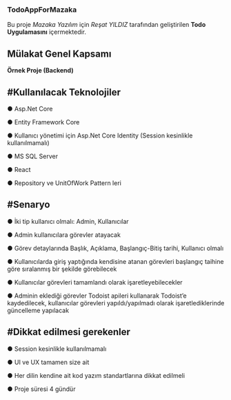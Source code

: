 ### TodoAppForMazaka
Bu proje *Mazaka Yazılım* için *Reşat YILDIZ* tarafından geliştirilen **Todo Uygulamasını** içermektedir.

Mülakat Genel Kapsamı
--

**Örnek Proje (Backend)**

 #Kullanılacak Teknolojiler
 -----
● Asp.Net Core

● Entity Framework Core

● Kullanıcı yönetimi için Asp.Net Core Identity (Session kesinlikle kullanılmamalı)

● MS SQL Server

● React

● Repository ve UnitOfWork Pattern leri

#Senaryo
----

● İki tip kullanıcı olmalı: Admin, Kullanıcılar

● Admin kullanıcılara görevler atayacak

● Görev detaylarında Başlık, Açıklama, Başlangıç-Bitiş tarihi, Kullanıcı olmalı

● Kullanıcılarda giriş yaptığında kendisine atanan görevleri başlangıç taihine göre sıralanmış bir şekilde
görebilecek

● Kullanıcılar görevleri tamamlandı olarak işaretleyebilecekler

● Adminin eklediği görevler Todoist apileri kullanarak Todoist’e kaydedilecek, kullanıcılar görevleri
yapıldı/yapılmadı olarak işaretlediklerinde güncelleme yapılacak

#Dikkat edilmesi gerekenler
----

● Session kesinlikle kullanılmamalı

● UI ve UX tamamen size ait

● Her dilin kendine ait kod yazım standartlarına dikkat edilmeli

● Proje süresi 4 gündür
